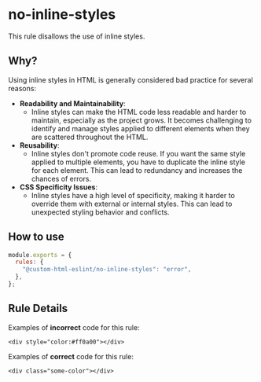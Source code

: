 # no-inline-styles

This rule disallows the use of inline styles.

## Why?

Using inline styles in HTML is generally considered bad practice for several reasons:

- **Readability and Maintainability**:
  - Inline styles can make the HTML code less readable and harder to maintain, especially as the project grows. It becomes challenging to identify and manage styles applied to different elements when they are scattered throughout the HTML.
- **Reusability**:
  - Inline styles don't promote code reuse. If you want the same style applied to multiple elements, you have to duplicate the inline style for each element. This can lead to redundancy and increases the chances of errors.
- **CSS Specificity Issues**:
  - Inline styles have a high level of specificity, making it harder to override them with external or internal styles. This can lead to unexpected styling behavior and conflicts.

## How to use

```js,.eslintrc.js
module.exports = {
  rules: {
    "@custom-html-eslint/no-inline-styles": "error",
  },
};
```

## Rule Details

Examples of **incorrect** code for this rule:

```html,incorrect
<div style="color:#ff0a00"></div>
```

Examples of **correct** code for this rule:

```html,correct
<div class="some-color"></div>
```
